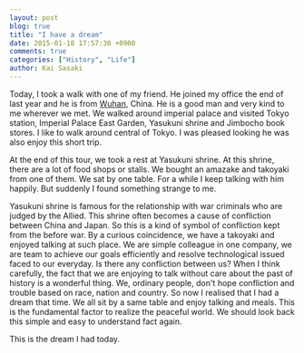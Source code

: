 ```yaml
---
layout: post
blog: true
title: "I have a dream"
date: 2015-01-18 17:57:30 +0900
comments: true
categories: ["History", "Life"]
author: Kai Sasaki
---
```



Today, I took a walk with one of my friend. He joined my office the end of last year and he is from [Wuhan](http://en.wikipedia.org/wiki/Wuhan), China.
He is a good man and very kind to me wherever we met. We walked around imperial palace and visited Tokyo station, Imperial Palace East Garden, Yasukuni shrine and Jimbocho book stores.
I like to walk around central of Tokyo. I was pleased looking he was also enjoy this short trip.

<!-- more -->
At the end of this tour, we took a rest at Yasukuni shrine. At this shrine, there are a lot of food shops or stalls.
We bought an amazake and takoyaki from one of them. We sat by one table. For a while I keep talking with him happily. But suddenly
I found something strange to me.

Yasukuni shrine is famous for the relationship with war criminals who are judged by the Allied.
This shrine often becomes a cause of confliction between China and Japan. So this is a kind of symbol of confliction kept from
the before war. By a curious coincidence, we have a takoyaki and enjoyed talking at such place. We are simple colleague in one company,
we are team to achieve our goals efficiently and resolve technological issued faced to our everyday. Is there any confliction between us? When I think carefully, the fact
that we are enjoying to talk without care about the past of history is a wonderful thing. We, ordinary people, don't hope confliction
and trouble based on race, nation and country. So now I realised that I had a dream that time. We all sit by a same table and enjoy talking and meals.
This is the fundamental factor to realize the peaceful world. We should look back this simple and easy to understand fact again.

This is the dream I had today.
